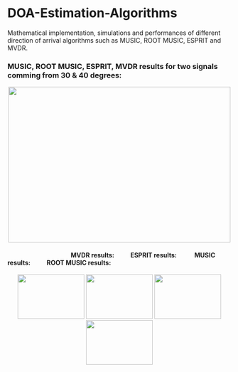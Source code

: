 # DOA-Estimation-Algorithms
Mathematical implementation, simulations and performances of different direction of arrival algorithms such as MUSIC, ROOT MUSIC, ESPRIT and MVDR.
### MUSIC, ROOT MUSIC, ESPRIT, MVDR results for two signals comming from 30 & 40 degrees:
<p align="center">
<img src="https://user-images.githubusercontent.com/96948413/151557604-7c2ab0c9-37be-4af9-8908-abaf79ef1647.png" width="500" height="350">
 </p>


####     &nbsp;&nbsp;&nbsp;&nbsp;&nbsp;&nbsp;&nbsp;&nbsp;&nbsp;&nbsp;&nbsp;&nbsp;&nbsp;&nbsp;&nbsp;&nbsp;&nbsp;&nbsp;&nbsp;&nbsp;&nbsp;&nbsp;&nbsp;&nbsp;&nbsp;&nbsp;&nbsp;&nbsp;&nbsp;&nbsp;&nbsp;&nbsp;&nbsp;&nbsp;&nbsp;&nbsp;&nbsp;&nbsp;&nbsp;&nbsp;&nbsp;&nbsp; MVDR results:&nbsp;&nbsp;&nbsp;&nbsp;&nbsp;&nbsp;&nbsp;&nbsp;&nbsp;&nbsp; ESPRIT results: &nbsp;&nbsp;&nbsp;&nbsp;&nbsp;&nbsp;&nbsp;&nbsp;&nbsp;&nbsp; MUSIC results:&nbsp;&nbsp;&nbsp;&nbsp;&nbsp;&nbsp;&nbsp;&nbsp;&nbsp;&nbsp; ROOT MUSIC results:
 

<p align="center">
  <img src="https://user-images.githubusercontent.com/96948413/151558313-f2108467-5d42-459c-b2ee-eb043c19dc5b.png" width="150" height="100">
  <img src="https://user-images.githubusercontent.com/96948413/151560385-4a6cda67-848f-4970-a626-66d321313e78.png" width="150" height="100"> 
  <img src="https://user-images.githubusercontent.com/96948413/151559113-51f60082-1f40-45cd-a1ee-cf9151d08a97.png" width="150" height="100"> 
  <img src="https://user-images.githubusercontent.com/96948413/151560279-fe02c9c6-e455-47b9-ad52-3b4ba29710e7.png" width="150" height="100"> 
</p>
